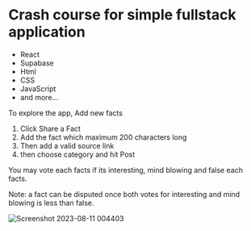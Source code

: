 # Crash course for simple fullstack application
<ul>
        <li>React</li>
        <li>Supabase</li>
        <li>Html</li>
         <li>CSS</li>
        <li>JavaScript</li>
        <li>and more...</li>
</ul>

To explore the app,
Add new facts
<ol type="1">
    <li>Click Share a Fact</li>
    <li>Add the fact which maximum 200 characters long</li>
    <li>Then add a valid source link</li>
    <li>then choose category and hit Post</li>
</ol>

You may vote each facts if its interesting, mind blowing and false each facts.

Note: a fact can be disputed once both votes for interesting and mind blowing is less than false.

![Screenshot 2023-08-11 004403](https://github.com/Kavin-crew/crash-course-fullstack-react/assets/129659804/f00d4198-53fa-4fed-b590-6dce3a3353da)
